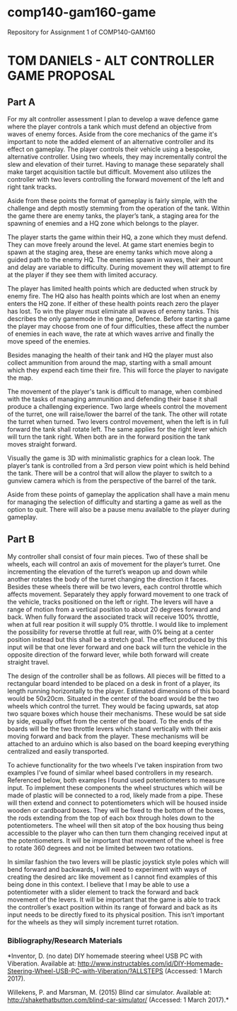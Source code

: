 # comp140-gam160-game
Repository for Assignment 1 of COMP140-GAM160


# TOM DANIELS - ALT CONTROLLER GAME PROPOSAL
  
## Part A
  
  For my alt controller assessment I plan to develop a wave defence game where the player controls a tank which must defend an objective from waves of enemy forces. Aside from the core mechanics of the game it's important to note the added element of an alternative controller and its effect on gameplay. The player controls their vehicle using a bespoke, alternative controller. Using two wheels, they may incrementally control the slew and elevation of their turret. Having to manage these separately shall make target acquisition tactile but difficult. Movement also utilizes the controller with two levers controlling the forward movement of the left and right tank tracks. 

Aside from these points the format of gameplay is fairly simple, with the challenge and depth mostly stemming from the operation of the tank. Within the game there are enemy tanks, the player’s tank, a staging area for the spawning of enemies and a HQ zone which belongs to the player.

The player starts the game within their HQ, a zone which they must defend. They can move freely around the level. At game start enemies begin to spawn at the staging area, these are enemy tanks which move along a guided path to the enemy HQ. The enemies spawn in waves, their amount and delay are variable to difficulty. During movement they will attempt to fire at the player if they see them with limited accuracy.

The player has limited health points which are deducted when struck by enemy fire. The HQ also has health points which are lost when an enemy enters the HQ zone. If either of these health points reach zero the player has lost. To win the player must eliminate all waves of enemy tanks. This describes the only gamemode in the game, Defence. Before starting a game the player may choose from one of four difficulties, these affect the number of enemies in each wave, the rate at which waves arrive and finally the move speed of the enemies. 

Besides managing the health of their tank and HQ the player must also collect ammunition from around the map, starting with a small amount which they expend each time their fire. This will force the player to navigate the map.

The movement of the player's tank is difficult to manage, when combined with the tasks of managing ammunition and defending their base it shall produce a challenging experience. Two large wheels control the movement of the turret, one will raise/lower the barrel of the tank. The other will rotate the turret when turned. Two levers control movement, when the left is in full forward the tank shall rotate left. The same applies for the right lever which will turn the tank right. When both are in the forward position the tank moves straight forward. 

Visually the game is 3D with minimalistic graphics for a clean look. The player’s tank is controlled from a 3rd person view point which is held behind the tank. There will be a control that will allow the player to switch to a gunview camera which is from the perspective of the barrel of the tank. 

Aside from these points of gameplay the application shall have a main menu for managing the selection of difficulty and starting a game as well as the option to quit. There will also be a pause menu available to the player during gameplay.

## Part B

My controller shall consist of four main pieces. Two of these shall be wheels, each will control an axis of movement for the player’s turret. One incrementing the elevation of the turret’s weapon up and down while another rotates the body of the turret changing the direction it faces. Besides these wheels there will be two levers, each control throttle which affects movement. Separately they apply forward movement to one track of the vehicle, tracks positioned on the left or right. The levers will have a range of motion from a vertical position to about 20 degrees forward and back. When fully forward the associated track will receive 100% throttle, when at full rear position it will supply 0% throttle. I would like to implement the possibility for reverse throttle at full rear, with 0% being at a center position instead but this shall be a stretch goal. The effect produced by this input will be that one lever forward and one back will turn the vehicle in the opposite direction of the forward lever, while both forward will create straight travel. 

The design of the controller shall be as follows. All pieces will be fitted to a rectangular board intended to be placed on a desk in front of a player, its length running horizontally to the player. Estimated dimensions of this board would be 50x20cm. Situated in the center of the board would be the two wheels which control the turret. They would be facing upwards, sat atop two square boxes which house their mechanisms. These would be sat side by side, equally offset from the center of the board. To the ends of the boards will be the two throttle levers which stand vertically with their axis moving forward and back from the player. These mechanisms will be attached to an arduino which is also based on the board keeping everything centralized and easily transported. 

To achieve functionality for the two wheels I’ve taken inspiration from two examples I’ve found of similar wheel based controllers in my research. Referenced below, both examples I found used potentiometers to measure input. To implement these components the wheel structures which will be made of plastic will be connected to a rod, likely made from a pipe. These will then extend and connect to potentiometers which will be housed inside wooden or cardboard boxes. They will be fixed to the bottom of the boxes, the rods extending from the top of each box through holes down to the potentiometers. The wheel will then sit atop of the box housing thus being accessible to the player who can then turn them changing received input at the potentiometers. It will be important that movement of the wheel is free to rotate 360 degrees and not be limited between two rotations.

In similar fashion the two levers will be plastic joystick style poles which will bend forward and backwards, I will need to experiment with ways of creating the desired arc like movement as I cannot find examples of this being done in this context. I believe that I may be able to use a potentiometer with a slider element to track the forward and back movement of the levers. It will be important that the game is able to track the controller’s exact position within its range of forward and back as its input needs to be directly fixed to its physical position. This isn’t important for the wheels as they will simply increment turret rotation.

### Bibliography/Research Materials

*Inventor, D. (no date) DIY homemade steering wheel USB PC with Viberation. Available at: http://www.instructables.com/id/DIY-Homemade-Steering-Wheel-USB-PC-with-Viberation/?ALLSTEPS (Accessed: 1 March 2017).

Willekens, P. and Marsman, M. (2015) Blind car simulator. Available at: http://shakethatbutton.com/blind-car-simulator/ (Accessed: 1 March 2017).*



